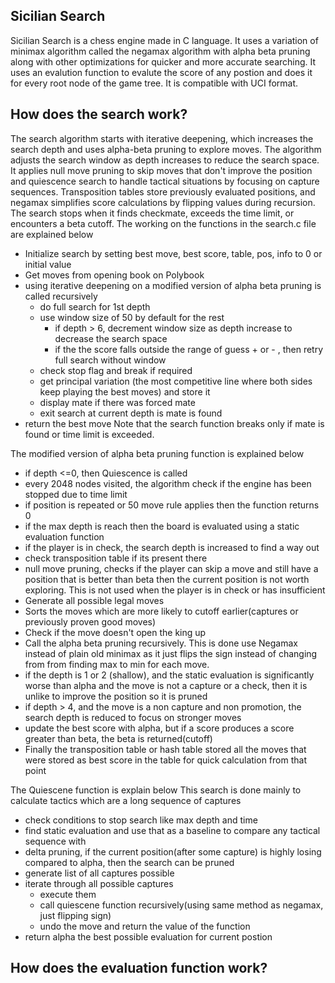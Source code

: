 ## Sicilian Search 
Sicilian Search is a chess engine made in C language. It uses a variation of minimax algorithm called the negamax algorithm with alpha beta pruning along with other optimizations for quicker and more accurate searching. It uses an evalution function to evalute the score of any postion and does it for every root node of the game tree. It is compatible with UCI format.

## How does the search work?
The search algorithm starts with iterative deepening, which increases the search depth and uses alpha-beta pruning to explore moves. The algorithm adjusts the search window as depth increases to reduce the search space. It applies null move pruning to skip moves that don't improve the position and quiescence search to handle tactical situations by focusing on capture sequences. Transposition tables store previously evaluated positions, and negamax simplifies score calculations by flipping values during recursion. The search stops when it finds checkmate, exceeds the time limit, or encounters a beta cutoff.
The working on the functions in the search.c file are explained below
- Initialize search by setting best move, best score, table, pos, info to 0 or initial value
- Get moves from opening book on Polybook
- using iterative deepening on a modified version of alpha beta pruning is called recursively
	- do full search for 1st depth
	- use window size of 50 by default for the rest
		- if depth > 6, decrement window size as depth increase to decrease the search space
		- if the the score falls outside the range of guess + or - , then retry full search without window
	- check stop flag and break if required
	- get principal variation (the most competitive line where both sides keep playing the best moves) and store it
	- display mate if there was forced mate
	- exit search at current depth is mate is found
- return the best move
Note that the search function breaks only if mate is found or time limit is exceeded.

The modified version of alpha beta pruning function is explained below
- if depth <=0, then Quiescence is called
- every 2048 nodes visited, the algorithm check if the engine has been stopped due to time limit
- if position is repeated or 50 move rule applies then the function returns 0
- if the max depth is reach then the board is evaluated using a static evaluation function
- if the player is in check, the search depth is increased to find a way out
- check transposition table if its present there
- null move pruning, checks if the player can skip a move and still have a position that is better than beta then the current position is not worth exploring. This is not used when the player is in check or has insufficient 
- Generate all possible legal moves
- Sorts the moves which are more likely to cutoff earlier(captures or previously proven good moves)
- Check if the move doesn't open the king up
- Call the alpha beta pruning recursively. This is done use Negamax instead of plain old minimax as it just flips the sign instead of changing from from finding max to min for each move.
- if the depth is 1 or 2 (shallow), and the static evaluation is significantly worse than alpha and the move is not a capture or a check, then it is unlike to improve the position so it is pruned
- if depth > 4, and the move is a non capture and non promotion, the search depth is reduced to focus on stronger moves
- update the best score with alpha, but if a score produces a score greater than beta, the beta is returned(cutoff)
- Finally the transposition table or hash table stored all the moves that were stored as best score in the table for quick calculation from that point

The Quiescene function is explain below
This search is done mainly to calculate tactics which are a long sequence of captures
- check conditions to stop search like max depth and time
- find static evaluation and use that as a baseline to compare any tactical sequence with
- delta pruning, if the current position(after some capture) is highly losing compared to alpha, then the search can be pruned
- generate list of all captures possible
- iterate through all possible captures
	- execute them
	- call quiescene function recursively(using same method as negamax, just flipping sign)
	- undo the move and return the value of the function
- return alpha the best possible evaluation for current postion

## How does the evaluation function work?
